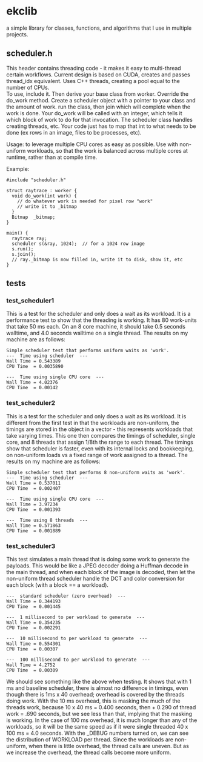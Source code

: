 # ekclib
a simple library for classes, functions, and algorithms that I use in multiple projects.

## scheduler.h
This header contains threading code - it makes it easy to multi-thread certain workflows.  Current design is based
on CUDA, creates and passes thread_idx equivalent.   Uses C++ threads, creating a pool equal to the number of CPUs.<br>
To use, include it.  Then derive your base class from worker.  Override the do_work method.
Create a scheduler object with a pointer to your class and the amount of work.  run the class, then join
which will complete when the work is done.
Your do_work will be called with an integer, which tells it which block of work to do for that invocation. The
scheduler class handles creating threads, etc.  Your code just has to map that int to what needs to be done (ex rows in
an image, files to be processes, etc).

Usage:  to leverage multiple CPU cores as easy as possible.  Use with non-uniform workloads, so that the work is balanced across multiple cores at runtime, rather than at compile time.

Example:
```
#include "scheduler.h"

struct raytrace : worker {
  void do_work(int work) {
    // do whatever work is needed for pixel row "work"
    // write it to _bitmap
  }
  Bitmap  _bitmap;
}

main() {
  raytrace ray;
  scheduler s(&ray, 1024);  // for a 1024 row image
  s.run();
  s.join();
  // ray._bitmap is now filled in, write it to disk, show it, etc
}
```

## tests
### test_scheduler1
This is a test for the scheduler and only does a wait as its workload.  It is a
performance test to show that the threading is working.  It has 80 work-units
that take 50 ms each.  On an 8 core machine, it should take 0.5 seconds
walltime, and 4.0 seconds walltime on a single thread.  The results on my
machine are as follows:
```
Simple scheduler test that performs uniform waits as 'work'.
---  Time using scheduler  ---
Wall Time = 0.543389
CPU Time  = 0.0035890

---  Time using single CPU core  ---
Wall Time = 4.02376
CPU Time  = 0.00142
```

### test_scheduler2
This is a test for the scheduler and only does a wait as its workload.  It is different
from the first test in that the workloads are non-uniform, the timings are stored in the
object in a vector - this represents workloads that take varying times.  This one then compares
the timings of scheduler, single core, and 8 threads that assign 1/8th the range to each thread.
The timings show that scheduler is faster, even with its internal locks and bookkeeping, on
non-uniform loads vs a fixed range of work assigned to a thread. The results on my
machine are as follows:
```
Simple scheduler test that performs 8 non-uniform waits as 'work'.
---  Time using scheduler  ---
Wall Time = 0.537011
CPU Time  = 0.002407

---  Time using single CPU core  ---
Wall Time = 3.97234
CPU Time  = 0.001393

---  Time using 8 threads  ---
Wall Time = 0.571863
CPU Time  = 0.001889
```

### test_scheduler3
This test simulates a main thread that is doing some work to generate the payloads.
This would be like a JPEG decoder doing a Huffman decode in the main thread, and when
each block of the image is decoded, then let the non-uniform thread scheduler handle
the DCT and color conversion for each block (with a block == a workload).
```
---  standard scheduler (zero overhead)  ---
Wall Time = 0.344193
CPU Time  = 0.001445

---  1 millisecond to per workload to generate  ---
Wall Time = 0.354235
CPU Time  = 0.002291

---  10 millisecond to per workload to generate  ---
Wall Time = 0.554301
CPU Time  = 0.00307

---  100 millisecond to per workload to generate  ---
Wall Time = 4.2752
CPU Time  = 0.00309
```
We should see something like the above when testing.  It shows that with 1 ms and baseline scheduler,
there is almost no difference in timings, even though there is 1ms x 40 overhead; overhead is covered
by the threads doing work.
With the 10 ms overhead, this is masking the much of the threads work, because
10 x 40 ms = 0.400 seconds, then + 0.290 of thread work = .690 seconds, but we see less than
that, implying that the masking is working.
In the case of 100 ms overhead, it is much longer than any of the workloads, so it will be the same
speed as if it were single threaded 40 x 100 ms = 4.0 seconds.
With the _DEBUG numbers turned on, we can see the distribution of WORKLOAD per thread.  Since the
workloads are non-uniform, when there is little overhead, the thread calls are uneven.  But as we
increase the overhead, the thread calls become more uniform.
